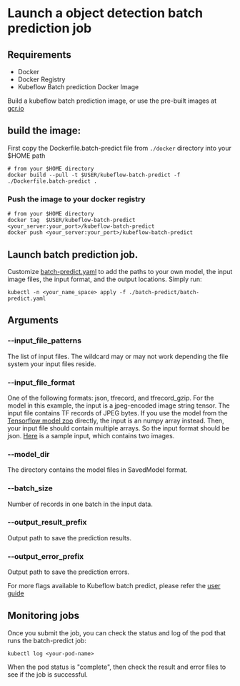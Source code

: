 # Launch a object detection batch prediction job
## Requirements

 - Docker
 - Docker Registry
 - Kubeflow Batch prediction Docker Image

Build a kubeflow batch prediction image, or use the pre-built images at
[gcr.io](https://pantheon.corp.google.com/gcr/images/cloud-ml-yxshi/GLOBAL/kubeflow-batch-predict?project=cloud-ml-yxshi)

## build the image:
First copy the Dockerfile.batch-predict file from `./docker` directory into your $HOME path
```
# from your $HOME directory
docker build --pull -t $USER/kubeflow-batch-predict -f ./Dockerfile.batch-predict .
```

### Push the image to your docker registry
```
# from your $HOME directory
docker tag  $USER/kubeflow-batch-predict <your_server:your_port>/kubeflow-batch-predict
docker push <your_server:your_port>/kubeflow-batch-predict
```

## Launch batch prediction job.
Customize [batch-predict.yaml](./batch-predict/batch-predict.yaml) to add the
paths to your own model, the input image files, the input format, and the output
locations. Simply run:

```
kubectl -n <your_name_space> apply -f ./batch-predict/batch-predict.yaml
```

## Arguments

### --input_file_patterns

The list of input files. The wildcard may or may not work depending the file
system your input files reside.

### --input_file_format
One of the following formats: json, tfrecord, and tfrecord_gzip. For the model in this example, the input is a jpeg-encoded image string tensor. The input file contains TF records of JPEG bytes. If you use the model from the [Tensorflow model zoo](https://github.com/tensorflow/models/blob/master/research/object_detection/g3doc/detection_model_zoo.md) directly, the input is an numpy array instead. Then, your input file should contain multiple arrays. So the input format should be json. [Here](https://) is a sample input, which contains two images.

### --model_dir
The directory contains the model files in SavedModel format.

### --batch_size
Number of records in one batch in the input data.

### --output_result_prefix
Output path to save the prediction results.

### --output_error_prefix
Output path to save the prediction errors.

For more flags available to Kubeflow batch predict, please refer the [user
guide](https://www.kubeflow.org/docs/about/user_guide)

##  Monitoring jobs
Once you submit the job, you can check the status and log of the pod that runs the
batch-predict job:

```
kubectl log <your-pod-name>
```

When the pod status is "complete", then check the result and error files to see
if the job is successful.
